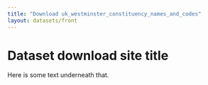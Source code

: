 ```yaml
---
title: "Download uk_westminster_constituency_names_and_codes"
layout: datasets/front
---
```


# Dataset download site title

Here is some text underneath that.
